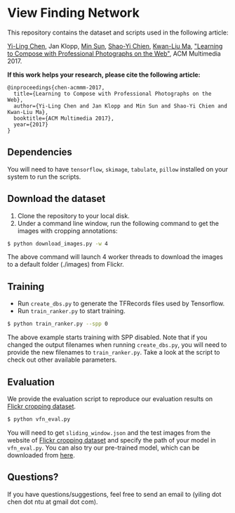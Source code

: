 # View Finding Network

This repository contains the dataset and scripts used in the following article:

[Yi-Ling Chen](https://yiling-chen.github.io/), Jan Klopp, [Min Sun](http://aliensunmin.github.io/), [Shao-Yi Chien](http://www.ee.ntu.edu.tw/profile?id=101), [Kwan-Liu Ma](www.cs.ucdavis.edu/~ma/), ["Learning to Compose with Professional Photographs on the Web"](https://arxiv.org/abs/1702.00503), ACM Multimedia 2017.

**If this work helps your research, please cite the following article:**

    @inproceedings{chen-acmmm-2017,
      title={Learning to Compose with Professional Photographs on the Web},
      author={Yi-Ling Chen and Jan Klopp and Min Sun and Shao-Yi Chien and Kwan-Liu Ma},
      booktitle={ACM Multimedia 2017},
      year={2017}
    }

## Dependencies

You will need to have `tensorflow`, `skimage`, `tabulate`, `pillow` installed on your system to run the scripts.

## Download the dataset

1. Clone the repository to your local disk.
2. Under a command line window, run the following command to get the images with cropping annotations:
```bash
$ python download_images.py -w 4
```
The above command will launch 4 worker threads to download the images to a default folder (./images) from Flickr.

## Training

* Run `create_dbs.py` to generate the TFRecords files used by Tensorflow.
* Run `train_ranker.py` to start training.
```bash
$ python train_ranker.py --spp 0
```
The above example starts training with SPP disabled. Note that if you changed the output filenames when running `create_dbs.py`, you will need to provide the new filenames to `train_ranker.py`. Take a look at the script to check out other available parameters.

## Evaluation
We provide the evaluation script to reproduce our evaluation results on [Flickr cropping dataset](https://github.com/yiling-chen/flickr-cropping-dataset).
```bash
$ python vfn_eval.py
```
You will need to get `sliding_window.json` and the test images from the website of [Flickr cropping dataset](https://github.com/yiling-chen/flickr-cropping-dataset) and specify the path of your model in `vfn_eval.py`. You can also try our pre-trained model, which can be downloaded from [here]().

## Questions?
If you have questions/suggestions, feel free to send an email to (yiling dot chen dot ntu at gmail dot com).

